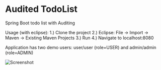 # Audited TodoList
Spring Boot todo list with Auditing

Usage (with eclipse):
1.) Clone the project
2.) Eclipse: File -> Import -> Maven -> Existing Maven Projects
3.) Run
4.) Navigate to localhost:8080

Application has two demo users: 
user/user (role=USER) and
admin/admin (role=ADMIN)

![Screenshot](http://juhahinkula.github.com/img/jpa_auditing.png)
